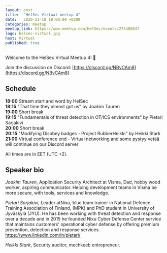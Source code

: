 ```yaml
---
layout: post
title:  "HelSec Virtual meetup 4"
date:   2020-11-18 18:00:00 +0200
categories: meetup
meetup_link: https://www.meetup.com/HelSec/events/274408037
logo: helsec-virtual.jpg
host: Virtual
published: true
---
```


Welcome to the HelSec Virtual Meetup 4! 🤗

Join the discussion on Discord: [https://discord.gg/NBvCAm8](https://discord.gg/NBvCAm8)

## Schedule

**18:00** Stream start and word by HelSec  
**18:15** "That time they almost got us" by Joakim Tauren  
**19:00** Short break  
**19:15** "Fundamentals of threat detection in OT/ICS environments" by Pietari Sarjakivi  
**20:00** Short break  
**20:15** "Modifying Disobey badges - Project RubberHeikki" by Heikki Stark  
**21:00** Virtual conference end - Virtual networking and some pystyy vetää will continue on our Discord server  

All times are in EET (UTC +2).

## Speaker bio
_Joakim Tauren_, Application Security Architect at Visma, Dad, hobby wood worker, aspiring communicator. Helping development teams in Visma be more secure, with tools, services and knowledge.

_Pietari Sarjakivi_, Leader atNixu, blue team trainer in National Defence Training Association of Finland, (MPK) and PhD student in University of Jyväskylä (JYU). He has been working with threat detection and response over a decade and in 2015 he founded Nixu Cyber Defense Center service that maintains customers' operational cyber defense by offering premium prevention, detection and response services. https://www.linkedin.com/in/pietari/

_Heikki Stark_, Security auditor, mechkeeb entrepreneur.
